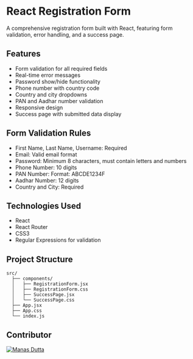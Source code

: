 # React Registration Form

A comprehensive registration form built with React, featuring form validation, error handling, and a success page.

## Features

- Form validation for all required fields
- Real-time error messages
- Password show/hide functionality
- Phone number with country code
- Country and city dropdowns
- PAN and Aadhar number validation
- Responsive design
- Success page with submitted data display


## Form Validation Rules

- First Name, Last Name, Username: Required
- Email: Valid email format
- Password: Minimum 8 characters, must contain letters and numbers
- Phone Number: 10 digits
- PAN Number: Format: ABCDE1234F
- Aadhar Number: 12 digits
- Country and City: Required

## Technologies Used

- React
- React Router
- CSS3
- Regular Expressions for validation

## Project Structure

```
src/
  ├── components/
  │   ├── RegistrationForm.jsx
  │   ├── RegistrationForm.css
  │   ├── SuccessPage.jsx
  │   └── SuccessPage.css
  ├── App.jsx
  ├── App.css
  └── index.js
```


## Contributor


[![Manas Dutta](https://avatars.githubusercontent.com/u/122201926?size=50)](https://github.com/manasdutta04 "Manas on GitHub") 